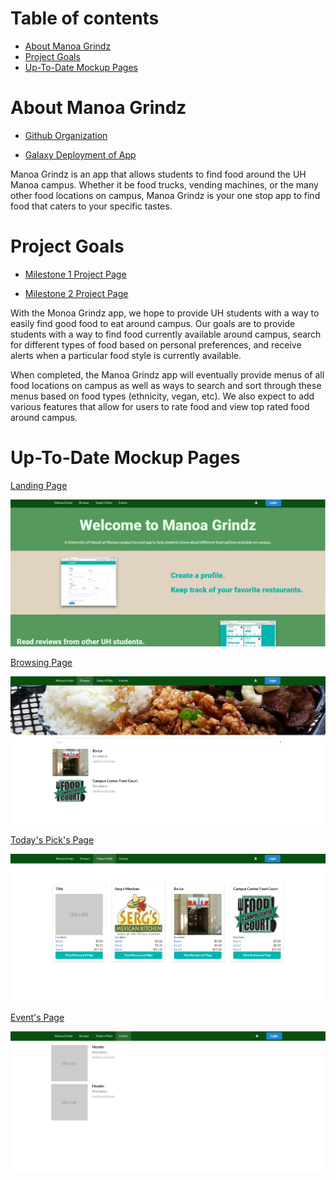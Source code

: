 # Table of contents

* [About Manoa Grindz](#about-manoa-grindz)
* [Project Goals](#project-goals)
* [Up-To-Date Mockup Pages](#up--=to---date-mockup-pages)

# About Manoa Grindz

* [Github Organization](https://github.com/manoa-grindz)

* [Galaxy Deployment of App](http://manoa-grindz.meteorapp.com/)

Manoa Grindz is an app that allows students to find food around the UH Manoa campus. Whether it be food trucks, vending machines, or the many other food locations on campus, Manoa Grindz is your one stop app to find food that caters to your specific tastes. 


# Project Goals

* [Milestone 1 Project Page](https://github.com/manoa-grindz/manoa-grindz/projects/1)

* [Milestone 2 Project Page](https://github.com/manoa-grindz/manoa-grindz/projects/2)

With the Monoa Grindz app, we hope to provide UH students with a way to easily find good food to eat around campus. Our goals are to provide students with a way to find food currently available around campus, search for different types of food based on personal preferences, and receive alerts when a particular food style is currently available. 

When completed, the Manoa Grindz app will eventually provide menus of all food locations on campus as well as ways to search and sort through these menus based on food types (ethnicity, vegan, etc). We also expect to add various features that allow for users to rate food and view top rated food around campus. 


# Up-To-Date Mockup Pages

[Landing Page](http://manoa-grindz.meteorapp.com/)

![](images/landing.png)




 [Browsing Page](http://manoa-grindz.meteorapp.com/browse)
 
![](images/browse.png)




 [Today's Pick's Page](http://manoa-grindz.meteorapp.com/today)
 
![](images/todayspicks.png)




[Event's Page](http://manoa-grindz.meteorapp.com/events)

![](images/events.png)


